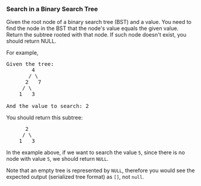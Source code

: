 <h3> Search in a Binary Search Tree </h3>
<div><p>Given the root node of a binary search tree (BST) and a value. You need to find the node in the BST that the node's value equals the given value. Return the subtree rooted with that node. If such node doesn't exist, you should return NULL.</p>

<p>For example,&nbsp;</p>

<pre>Given the tree:
        4
       / \
      2   7
     / \
    1   3

And the value to search: 2
</pre>

<p>You should return this subtree:</p>

<pre>      2     
     / \   
    1   3
</pre>

<p>In the example above, if we want to search the value <code>5</code>, since there is no node with value <code>5</code>, we should return <code>NULL</code>.</p>

<p>Note that an empty tree is represented by <code>NULL</code>, therefore you would see the expected output (serialized tree format) as&nbsp;<code>[]</code>, not <code>null</code>.</p>
</div>